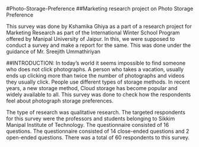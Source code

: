 #Photo-Storage-Preference
##Marketing research project on Photo Storage Preference

This survey was done by Kshamika Ghiya as a part of a research project for Marketing Research as part of the International Winter School Program offered by Manipal University of Jaipur. In this, we were supposed to conduct a survey and make a report for the same. This was done under the guidance of Mr. Sreejith Ummathiriyan

##INTRODUCTION:
In today’s world it seems impossible to find someone who does not click photographs. A person who takes a vacation, usually ends up clicking more than twice the number of photographs and videos they usually click. People use different types of storage methods. In recent years, a new storage method, Cloud storage has become popular and widely available to all. This survey was done to check how the respondents feel about photograph storage preferences. 

The type of research was qualitative research. The targeted respondents for this survey were the professors and students belonging to Sikkim Manipal Institute of Technology. The questionnaire consisted of 16 questions. The questionnaire consisted of 14 close-ended questions and 2 open-ended questions. There was a total of 60 respondents to this survey.
